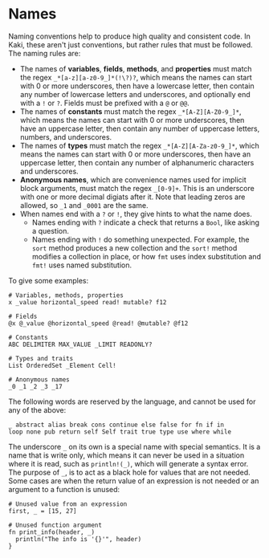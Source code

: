# Names

Naming conventions help to produce high quality and consistent code. In Kaki,
these aren't just conventions, but rather rules that must be followed. The
naming rules are:

- The names of **variables**, **fields**, **methods**, and **properties** must
  match the regex `_*[a-z][a-z0-9_]*(!\?)?`, which means the names can start
  with 0 or more underscores, then have a lowercase letter, then contain any
  number of lowercase letters and underscores, and optionally end with a `!` or
  `?`. Fields must be prefixed with a `@` or `@@`.
- The names of **constants** must match the regex `_*[A-Z][A-Z0-9_]*`, which
  means the names can start with 0 or more underscores, then have an uppercase
  letter, then contain any number of uppercase letters, numbers, and
  underscores.
- The names of **types** must match the regex `_*[A-Z][A-Za-z0-9_]*`, which
  means the names can start with 0 or more underscores, then have an uppercase
  letter, then contain any number of alphanumeric characters and underscores.
- **Anonymous names**, which are convenience names used for implicit block
  arguments, must match the regex `_[0-9]+`. This is an underscore with one or
  more decimal digiats after it. Note that leading zeros are allowed, so `_1`
  and `_0001` are the same.
- When names end with a `?` or `!`, they give hints to what the name does.
  - Names ending with `?` indicate a check that returns a `Bool`, like asking a
    question.
  - Names ending with `!` do something unexpected. For example, the `sort`
    method produces a new collection and the `sort!` method modifies a
    collection in place, or how `fmt` uses index substitution and `fmt!` uses
    named substitution.

To give some examples:

```kaki
# Variables, methods, properties
x _value horizontal_speed read! mutable? f12

# Fields
@x @_value @horizontal_speed @read! @mutable? @f12

# Constants
ABC DELIMITER MAX_VALUE _LIMIT READONLY?

# Types and traits
List OrderedSet _Element Cell!

# Anonymous names
_0 _1 _2 _3 _17
```

The following words are reserved by the language, and cannot be used for any
of the above:

```kaki
_ abstract alias break cons continue else false for fn if in
loop none pub return self Self trait true type use where while
```

The underscore `_` on its own is a special name with special semantics. It is a
name that is write only, which means it can never be used in a situation where
it is read, such as `println!(_)`, which will generate a syntax error. The
purpose of `_`, is to act as a black hole for values that are not needed. Some
cases are when the return value of an expression is not needed or an argument
to a function is unused:

```kaki
# Unused value from an expression
first, _ = [15, 27]

# Unused function argument
fn print_info(header, _)
  println("The info is '{}'", header)
}
```
